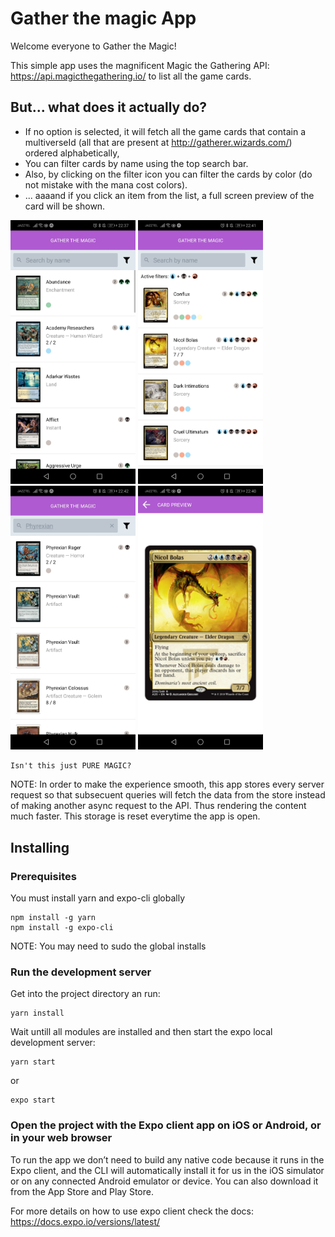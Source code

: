 # Gather the magic App

Welcome everyone to Gather the Magic!

This simple app uses the magnificent Magic the Gathering API: https://api.magicthegathering.io/ to list
all the game cards.

## But... what does it actually do?

* If no option is selected, it will fetch all the game cards that contain a multiverseId (all that are present at http://gatherer.wizards.com/) ordered alphabetically,
* You can filter cards by name using the top search bar.
* Also, by clicking on the filter icon you can filter the cards by color (do not mistake with the mana cost colors).
* ... aaaand if you click an item from the list, a full screen preview of the card will be shown.

<img style="width: 200px" src="assets/screenshots/sc-list-default.jpg" />
<img style="width: 200px" src="assets/screenshots/sc-filter-colors.jpg" />
<img style="width: 200px" src="assets/screenshots/sc-filter-name.jpg" />
<img style="width: 200px" src="assets/screenshots/sc-card-preview.jpg" />

```
Isn't this just PURE MAGIC?
```

NOTE: In order to make the experience smooth, this app stores every server request so that subsecuent queries will fetch the data from the store instead of
making another async request to the API. Thus rendering the content much faster. This storage is reset everytime the app is open.


## Installing

### Prerequisites

You must install yarn and expo-cli globally

```
npm install -g yarn
npm install -g expo-cli
```
NOTE: You may need to sudo the global installs


### Run the development server

Get into the project directory an run:

```
yarn install
```

Wait untill all modules are installed and then start the expo local development server:


```
yarn start
```
or

```
expo start
```

### Open the project with the Expo client app on iOS or Android, or in your web browser

To run the app we don’t need to build any native code because it runs in the Expo client, and the CLI will automatically install it for us in the iOS simulator or on any connected Android emulator or device. You can also download it from the App Store and Play Store.

For more details on how to use expo client check the docs: https://docs.expo.io/versions/latest/

